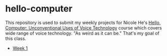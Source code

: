 # hello-computer
This repository is used to submit my weekly projects for Nicole He's [Hello, Computer: Unconventional Uses of Voice Technology](https://nicolehe.github.io/) course which covers wide range of voice technology. "As weird as it can be." That's my goal of this class. 

* [Week 1](https://byjoohyunpark.github.io/hello-computer/week1/)
